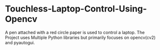# Touchless-Laptop-Control-Using-Opencv

A pen attached with a red circle paper is used to control a laptop. The Project uses Multiple Python libraries but primarily focuses on opencv(cv2) and pyautogui.
